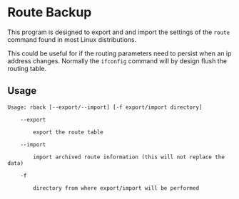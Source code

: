 Route Backup
============

This program is designed to export and and import the settings of the `route` command found in most Linux distributions.

This could be useful for if the routing parameters need to persist when an ip address changes. Normally the `ifconfig`
command will by design flush the routing table.

## Usage

    Usage: rback [--export/--import] [-f export/import directory]

	    --export

	    	export the route table

	    --import

	    	import archived route information (this will not replace the data)

	    -f

	    	directory from where export/import will be performed